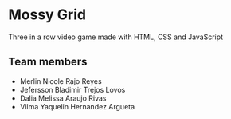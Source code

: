 # Mossy Grid
Three in a row video game made with HTML, CSS and JavaScript

## Team members

- Merlin Nicole Rajo Reyes
- Jefersson Bladimir Trejos Lovos
- Dalia Melissa Araujo Rivas
- Vilma Yaquelin Hernandez Argueta
